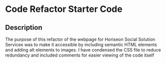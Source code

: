 # Code Refactor Starter Code

## Description
The purpose of this refactor of the webpage for Horiseon Social Solution Services was to make it accessible by including semantic HTML elements and adding alt elements to images.
I have condensed the CSS file to reduce redundancy and included comments for easier viewing of the code itself
